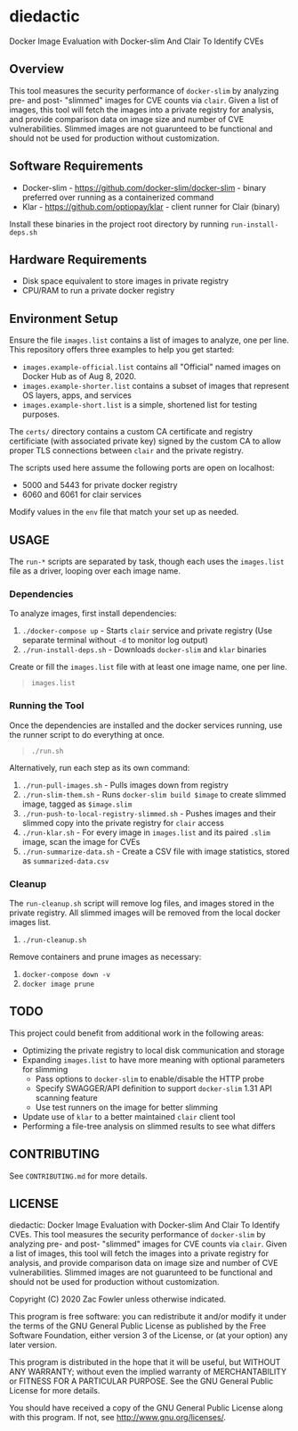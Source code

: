 # diedactic
Docker Image Evaluation with Docker-slim And Clair To Identify CVEs

## Overview

This tool measures the security performance of `docker-slim` by analyzing pre- and post- "slimmed" images for CVE counts via `clair`.  Given a list of images, this tool will fetch the images into a private registry for analysis, and provide comparison data on image size and number of CVE vulnerabilities.  Slimmed images are not guarunteed to be functional and should not be used for production without customization.

## Software Requirements

- Docker-slim - https://github.com/docker-slim/docker-slim - binary preferred over running as a containerized command
- Klar - https://github.com/optiopay/klar - client runner for Clair (binary)

Install these binaries in the project root directory by running `run-install-deps.sh`

## Hardware Requirements

- Disk space equivalent to store images in private registry
- CPU/RAM to run a private docker registry

## Environment Setup

Ensure the file `images.list` contains a list of images to analyze, one per line.  This repository offers three examples to help you get started:

- `images.example-official.list` contains all "Official" named images on Docker Hub as of Aug 8, 2020.  
- `images.example-shorter.list` contains a subset of images that represent OS layers, apps, and services
- `images.example-short.list` is a simple, shortened list for testing purposes.

The `certs/` directory contains a custom CA certificate and registry certificiate (with associated private key) signed by the custom CA to allow proper TLS connections between `clair` and the private registry.

The scripts used here assume the following ports are open on localhost:

- 5000 and 5443 for private docker registry
- 6060 and 6061 for clair services

Modify values in the `env` file that match your set up as needed.

## USAGE

The `run-*` scripts are separated by task, though each uses the `images.list` file as a driver, looping over each image name.  

### Dependencies

To analyze images, first install dependencies:

1. `./docker-compose up` - Starts `clair` service and private registry (Use separate terminal without `-d` to monitor log output)
1. `./run-install-deps.sh` - Downloads `docker-slim` and `klar` binaries


Create or fill the `images.list` file with at least one image name, one per line.

> `images.list`

### Running the Tool

Once the dependencies are installed and the docker services running, use the runner script to do everything at once.

> `./run.sh`

Alternatively, run each step as its own command:

1. `./run-pull-images.sh` - Pulls images down from registry
1. `./run-slim-them.sh` - Runs `docker-slim build $image` to create slimmed image, tagged as `$image.slim`
1. `./run-push-to-local-registry-slimmed.sh` - Pushes images and their slimmed copy into the private registry for `clair` access
1. `./run-klar.sh` - For every image in `images.list` and its paired `.slim` image, scan the image for CVEs
1. `./run-summarize-data.sh` - Create a CSV file with image statistics, stored as `summarized-data.csv`

### Cleanup

The `run-cleanup.sh` script will remove log files, and images stored in the private registry.  All slimmed images will be removed from the local docker images list.  

1. `./run-cleanup.sh`

Remove containers and prune images as necessary:

1. `docker-compose down -v`
1. `docker image prune`

## TODO

This project could benefit from additional work in the following areas:

- Optimizing the private registry to local disk communication and storage
- Expanding `images.list` to have more meaning with optional parameters for slimming
  - Pass options to `docker-slim` to enable/disable the HTTP probe
  - Specify SWAGGER/API definition to support `docker-slim` 1.31 API scanning feature
  - Use test runners on the image for better slimming
- Update use of `klar` to a better maintained `clair` client tool
- Performing a file-tree analysis on slimmed results to see what differs


## CONTRIBUTING

See `CONTRIBUTING.md` for more details.


## LICENSE

diedactic: Docker Image Evaluation with Docker-slim And Clair To Identify CVEs. This tool measures the security performance of `docker-slim` by analyzing pre- and post- "slimmed" images for CVE counts via `clair`.  Given a list of images, this tool will fetch the images into a private registry for analysis, and provide comparison data on image size and number of CVE vulnerabilities.  Slimmed images are not guarunteed to be functional and should not be used for production without customization.

Copyright (C) 2020 Zac Fowler unless otherwise indicated.

This program is free software: you can redistribute it and/or modify it under the terms of the GNU General Public License as published by the Free Software Foundation, either version 3 of the License, or (at your option) any later version.

This program is distributed in the hope that it will be useful, but WITHOUT ANY WARRANTY; without even the implied warranty of MERCHANTABILITY or FITNESS FOR A PARTICULAR PURPOSE. See the GNU General Public License for more details.

You should have received a copy of the GNU General Public License along with this program. If not, see http://www.gnu.org/licenses/.